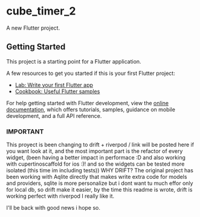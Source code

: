 # cube_timer_2

A new Flutter project.

## Getting Started

This project is a starting point for a Flutter application.

A few resources to get you started if this is your first Flutter project:

- [Lab: Write your first Flutter app](https://docs.flutter.dev/get-started/codelab)
- [Cookbook: Useful Flutter samples](https://docs.flutter.dev/cookbook)

For help getting started with Flutter development, view the
[online documentation](https://docs.flutter.dev/), which offers tutorials,
samples, guidance on mobile development, and a full API reference.

### IMPORTANT
This proyect is been changing to drift + riverpod / link will be posted here if you want look at it, and the most important part is the refactor of every widget, (been having a better impact in performace :D and also working with cupertinoscaffold for ios :)! and so the widgets can be tested more isolated (this time im including tests))
WHY DRIFT? The original project has been working with Aqlite directly that makes write extra code for models and providers, sqlite is more personalize but i dont want tu much effor only for local db, so drift make it easier, by the time this readme is wrote, drift is working perfect with riverpod I really like it. 

I'll be back with good news i hope so.
